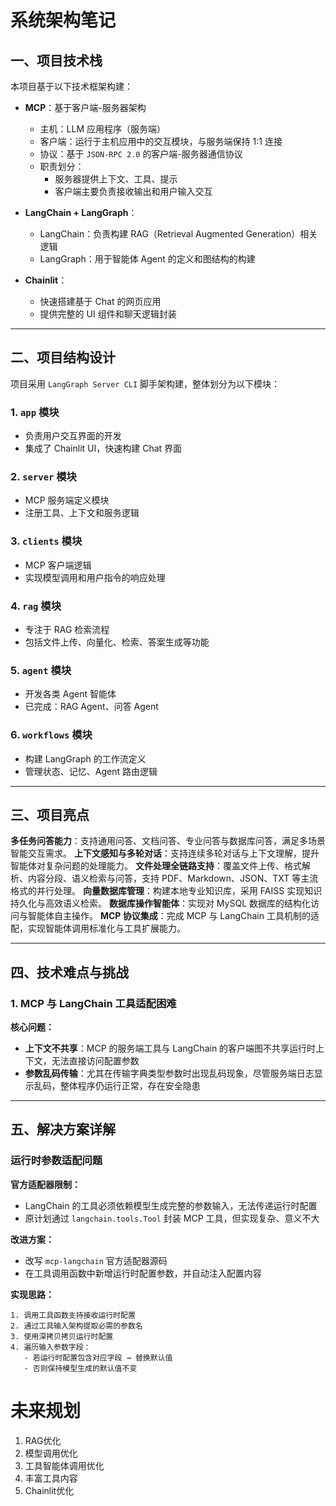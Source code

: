 # 系统架构笔记

## 一、项目技术栈

本项目基于以下技术框架构建：

- **MCP**：基于客户端-服务器架构  
  - 主机：LLM 应用程序（服务端）  
  - 客户端：运行于主机应用中的交互模块，与服务端保持 1:1 连接  
  - 协议：基于 `JSON-RPC 2.0` 的客户端-服务器通信协议  
  - 职责划分：
    - 服务器提供上下文、工具、提示
    - 客户端主要负责接收输出和用户输入交互

- **LangChain + LangGraph**：
  - LangChain：负责构建 RAG（Retrieval Augmented Generation）相关逻辑
  - LangGraph：用于智能体 Agent 的定义和图结构的构建

- **Chainlit**：
  - 快速搭建基于 Chat 的网页应用
  - 提供完整的 UI 组件和聊天逻辑封装

---

## 二、项目结构设计

项目采用 `LangGraph Server CLI` 脚手架构建，整体划分为以下模块：

### 1. `app` 模块
- 负责用户交互界面的开发
- 集成了 Chainlit UI，快速构建 Chat 界面

### 2. `server` 模块
- MCP 服务端定义模块
- 注册工具、上下文和服务逻辑

### 3. `clients` 模块
- MCP 客户端逻辑
- 实现模型调用和用户指令的响应处理

### 4. `rag` 模块
- 专注于 RAG 检索流程
- 包括文件上传、向量化、检索、答案生成等功能

### 5. `agent` 模块
- 开发各类 Agent 智能体
- 已完成：RAG Agent、问答 Agent

### 6. `workflows` 模块
- 构建 LangGraph 的工作流定义
- 管理状态、记忆、Agent 路由逻辑

---

## 三、项目亮点

**多任务问答能力**：支持通用问答、文档问答、专业问答与数据库问答，满足多场景智能交互需求。
**上下文感知与多轮对话**：支持连续多轮对话与上下文理解，提升智能体对复杂问题的处理能力。
**文件处理全链路支持**：覆盖文件上传、格式解析、内容分段、语义检索与问答，支持 PDF、Markdown、JSON、TXT 等主流格式的并行处理。
**向量数据库管理**：构建本地专业知识库，采用 FAISS 实现知识持久化与高效语义检索。
**数据库操作智能体**：实现对 MySQL 数据库的结构化访问与智能体自主操作。
**MCP 协议集成**：完成 MCP 与 LangChain 工具机制的适配，实现智能体调用标准化与工具扩展能力。

---

## 四、技术难点与挑战

### 1. MCP 与 LangChain 工具适配困难

**核心问题：**
- **上下文不共享**：MCP 的服务端工具与 LangChain 的客户端图不共享运行时上下文，无法直接访问配置参数
- **参数乱码传输**：尤其在传输字典类型参数时出现乱码现象，尽管服务端日志显示乱码，整体程序仍运行正常，存在安全隐患

---

## 五、解决方案详解

### 运行时参数适配问题

**官方适配器限制：**
- LangChain 的工具必须依赖模型生成完整的参数输入，无法传递运行时配置
- 原计划通过 `langchain.tools.Tool` 封装 MCP 工具，但实现复杂、意义不大

**改进方案：**
- 改写 `mcp-langchain` 官方适配器源码
- 在工具调用函数中新增运行时配置参数，并自动注入配置内容

**实现思路：**

```
1. 调用工具函数支持接收运行时配置
2. 通过工具输入架构提取必需的参数名
3. 使用深拷贝拷贝运行时配置
4. 遍历输入参数字段：
   - 若运行时配置包含对应字段 → 替换默认值
   - 否则保持模型生成的默认值不变
```

# 未来规划
1. RAG优化
2. 模型调用优化
3. 工具智能体调用优化
4. 丰富工具内容
5. Chainlit优化

